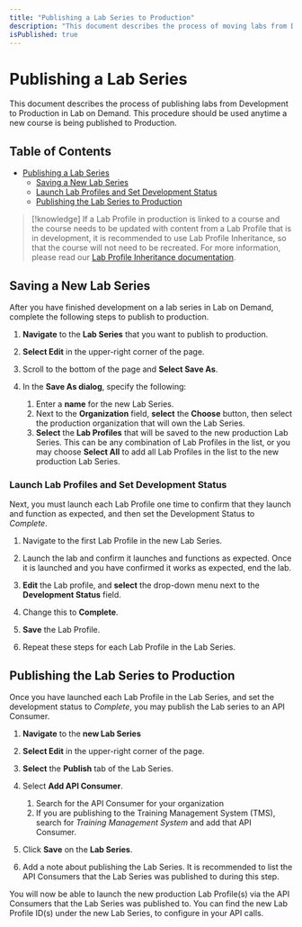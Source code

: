 ```yaml
---
title: "Publishing a Lab Series to Production"
description: "This document describes the process of moving labs from Development to Production in Lab on Demand."
isPublished: true
---
```


# Publishing a Lab Series 

This document describes the process of publishing labs from Development to Production in Lab on Demand. This procedure should be used anytime a new course is being published to Production.  

## Table of Contents
- [Publishing a Lab Series](#publishing-a-lab-series)
  * [Saving a New Lab Series](#saving-a-new-lab-series)
  * [Launch Lab Profiles and Set Development Status](#launch-lab-profiles-and-set-development-status)
  * [Publishing the Lab Series to Production](#publishing-the-lab-series-to-production)


>[!knowledge] If a Lab Profile in production is linked to a course and the course needs to be updated with content from a Lab Profile that is in development, it is recommended to use Lab Profile Inheritance, so that the course will not need to be recreated. For more information, please read our [Lab Profile Inheritance documentation](lab-profile-inheritance.md). 

## Saving a New Lab Series

After you have finished development on a lab series in Lab on Demand, complete the following steps to publish to production. 

1. **Navigate** to the **Lab Series** that you want to publish to production. 

1. **Select Edit** in the upper-right corner of the page. 

1. Scroll to the bottom of the page and **Select Save As**. 

1. In the **Save As dialog**, specify the following: 

    1. Enter a **name** for the new Lab Series.
    1. Next to the **Organization** field, **select** the **Choose** button, then select the production organization that will own the Lab Series. 
    1. **Select** the **Lab Profiles** that will be saved to the new production Lab Series. This can be any combination of Lab Profiles in the list, or you may choose **Select All** to add all Lab Profiles in the list to the new production Lab Series. 

### Launch Lab Profiles and Set Development Status

Next, you must launch each Lab Profile one time to confirm that they launch and function as expected, and then set the Development Status to _Complete_. 

1. Navigate to the first Lab Profile in the new Lab Series. 

1. Launch the lab and confirm it launches and functions as expected. Once it is launched and you have confirmed it works as expected, end the lab. 

1. **Edit** the Lab profile, and **select** the drop-down menu next to the **Development Status** field. 

1. Change this to **Complete**. 

1. **Save** the Lab Profile. 

1. Repeat these steps for each Lab Profile in the Lab Series. 

## Publishing the Lab Series to Production

Once you have launched each Lab Profile in the Lab Series, and set the development status to _Complete_, you may publish the Lab series to an API Consumer. 

1. **Navigate** to the **new Lab Series**

1. **Select Edit** in the upper-right corner of the page. 

1. **Select** the **Publish** tab of the Lab Series. 

1. Select **Add API Consumer**. 

    1. Search for the API Consumer for your organization
    1. If you are publishing to the Training Management System (TMS), search for _Training Management System_ and add that API Consumer. 

1. Click **Save** on the **Lab Series**.

1. Add a note about publishing the Lab Series. It is recommended to list the API Consumers that the Lab Series was published to during this step. 

You will now be able to launch the new production Lab Profile(s) via the API Consumers that the Lab Series was published to. You can find the new Lab Profile ID(s) under the new Lab Series, to configure in your API calls. 